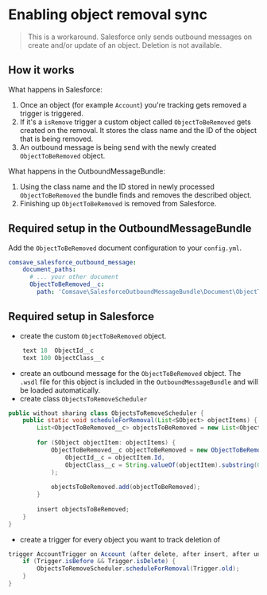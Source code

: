 # Enabling object removal sync

>This is a workaround. Salesforce only sends outbound messages on create and/or update of an object. Deletion is not available. 

## How it works

What happens in Salesforce:

1) Once an object (for example `Account`) you're tracking gets removed a trigger is triggered.
2) If it's a `isRemove` trigger a custom object called `ObjectToBeRemoved` gets created on the removal. It stores the class name and the ID of the object that is being removed.
3) An outbound message is being send with the newly created `ObjectToBeRemoved` object.

What happens in the OutboundMessageBundle:

1) Using the class name and the ID stored in newly processed `ObjectToBeRemoved` the bundle finds and removes the described object.
2) Finishing up `ObjectToBeRemoved` is removed from Salesforce. 

## Required setup in the OutboundMessageBundle

Add the `ObjectToBeRemoved` document configuration to your `config.yml`.

```yaml
comsave_salesforce_outbound_message:
    document_paths:
      # ... your other document
      ObjectToBeRemoved__c:
        path: 'Comsave\SalesforceOutboundMessageBundle\Document\ObjectToBeRemoved'
```

## Required setup in Salesforce

* create the custom `ObjectToBeRemoved` object.
```java 
    text 18  ObjectId__c
    text 100 ObjectClass__c
```

* create an outbound message for the `ObjectToBeRemoved` object. The `.wsdl` file for this object is included in the `OutboundMessageBundle` and will be loaded automatically.
* create class `ObjectsToRemoveScheduler`
```java 
public without sharing class ObjectsToRemoveScheduler {
    public static void scheduleForRemoval(List<SObject> objectItems) {
        List<ObjectToBeRemoved__c> objectsToBeRemoved = new List<ObjectToBeRemoved__c>();
        
        for (SObject objectItem: objectItems) {
            ObjectToBeRemoved__c objectToBeRemoved = new ObjectToBeRemoved__c(
                ObjectId__c = objectItem.Id,
                ObjectClass__c = String.valueOf(objectItem).substring(0, String.valueOf(objectItem).indexOf(':'))
            );
            
            objectsToBeRemoved.add(objectToBeRemoved);
        }
        
        insert objectsToBeRemoved;
    }
}
```
* create a trigger for every object you want to track deletion of
```java
trigger AccountTrigger on Account (after delete, after insert, after undelete, after update, before delete, before insert, before update) {
    if (Trigger.isBefore && Trigger.isDelete) {
        ObjectsToRemoveScheduler.scheduleForRemoval(Trigger.old);
    }
}
```

